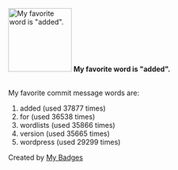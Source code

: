 <img src="https://github.com/my-badges/my-badges/blob/master/src/all-badges/favorite-word/favorite-word.png?raw=true" alt="My favorite word is &quot;added&quot;." title="My favorite word is &quot;added&quot;." width="128">
<strong>My favorite word is &quot;added&quot;.</strong>
<br><br>

My favorite commit message words are:

1. added (used 37877 times)
2. for (used 36538 times)
3. wordlists (used 35866 times)
4. version (used 35665 times)
5. wordpress (used 29299 times)


Created by <a href="https://github.com/my-badges/my-badges">My Badges</a>